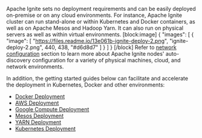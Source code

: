 Apache Ignite sets no deployment requirements and can be easily deployed on-premise or on any cloud environments. For instance, Apache Ignite cluster can run stand-alone or within Kubernetes and Docker containers, as well as on Apache Mesos and Hadoop Yarn. It can also run on physical servers as well as within virtual environments.
[block:image]
{
  "images": [
    {
      "image": [
        "https://files.readme.io/13e061b-ignite-deploy-2.png",
        "ignite-deploy-2.png",
        440,
        438,
        "#d6d8d7"
      ]
    }
  ]
}
[/block]
Refer to [network configuration](doc:network-config) section to learn more about Apache Ignite nodes' auto-discovery configuration for a variety of physical machines, cloud, and network environments.

In addition, the getting started guides below can facilitate and accelerate the deployment in Kubernetes, Docker and other environments:
* [Docker Deployment](doc:docker-deployment) 
* [AWS Deployment](doc:aws-deployment) 
* [Google Compute Deployment](doc:google-compute-deployment) 
* [Mesos Deployment](doc:mesos-deployment) 
* [YARN Deployment](doc:yarn-deployment) 
* [Kubernetes Deployment](doc:kubernetes-deployment)